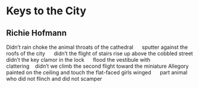 # Keys to the City
## Richie Hofmann
Didn’t rain choke the animal throats
of the cathedral      sputter
against the roofs of the city      didn’t the flight
of stairs rise up above the cobbled street
didn’t the key clamor
in the lock      flood
the vestibule with clattering    didn’t we climb
the second flight
toward the miniature Allegory
painted on the ceiling
and touch the flat-faced girls
winged      part animal
who did not flinch and did not scamper